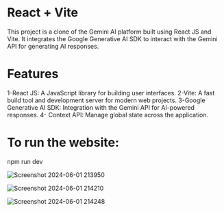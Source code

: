 # React + Vite

This project is a clone of the Gemini AI platform built using React JS and Vite. It integrates the Google Generative AI SDK to interact with the Gemini API for generating AI responses.


# Features
1-React JS: A JavaScript library for building user interfaces.
2-Vite: A fast build tool and development server for modern web projects.
3-Google Generative AI SDK: Integration with the Gemini API for AI-powered responses.
4- Context API: Manage global state across the application.

# To run the website:
npm run dev

![Screenshot 2024-06-01 213950](https://github.com/Taqwa-Kmail/Gemini-Clone/assets/114935730/d30955c3-c443-48cb-8d83-2553f5d30de1)

![Screenshot 2024-06-01 214210](https://github.com/Taqwa-Kmail/Gemini-Clone/assets/114935730/47a9ca14-79f3-4cac-ac99-3c937429b23c)

![Screenshot 2024-06-01 214248](https://github.com/Taqwa-Kmail/Gemini-Clone/assets/114935730/1705c990-f266-4c81-9b76-149bef017347)

